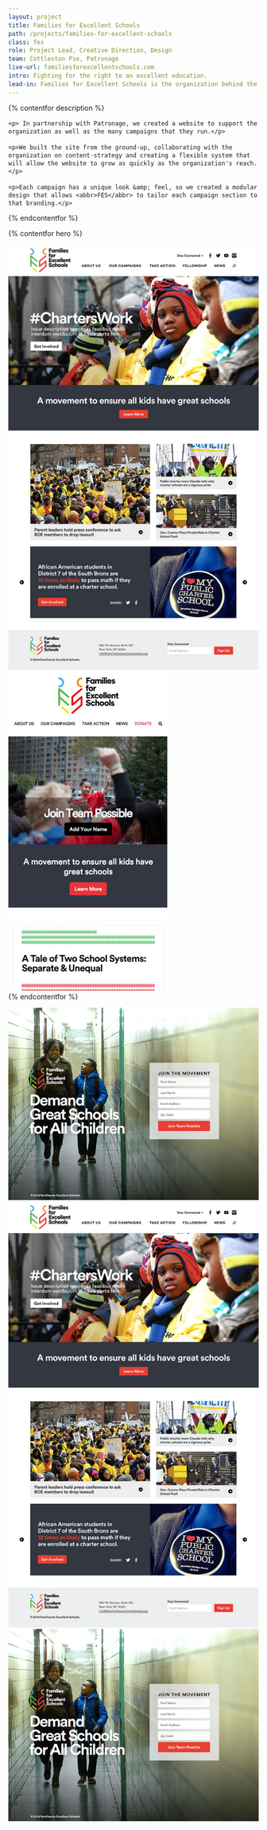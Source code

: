 ```yaml
---
layout: project
title: Families for Excellent Schools
path: /projects/families-for-excellent-schools
class: fes
role: Project Lead, Creative Direction, Design
team: Cottleston Pie, Patronage
live-url: familiesforexcellentschools.com
intro: Fighting for the right to an excellent education.
lead-in: Families for Excellent Schools is the organization behind the movement to ensure all kids have great schools.  
---
```


{% contentfor description %}
	
	<p> In partnership with Patronage, we created a website to support the organization as well as the many campaigns that they run.</p>

	<p>We built the site from the ground-up, collaborating with the organization on content-strategy and creating a flexible system that will allow the website to grow as quickly as the organization's reach.</p>

	<p>Each campaign has a unique look &amp; feel, so we created a modular design that allows <abbr>FES</abbr> to tailor each campaign section to that branding.</p>


{% endcontentfor %}

{% contentfor hero %}
			<div class="project-example macbook">
				<div class="screen-wrap">
					<img src="/img/projects/fes/fes-home.jpg" alt="" />
				</div>
			</div>
			<div class="project-example iphone">
				<div class="screen-wrap">
					<img src="/img/projects/fes/fes-mobile.jpg" alt="" />
				</div>
			</div>
{% endcontentfor %}

<section class="project-expanded tri-screen">
	<div class="container">
		<div class="screen screen-1">
			<img src="/img/projects/fes/fes-landing.jpg" alt="Families for Excellent Schools landing page" />
		</div>
		<div class="screen screen-2">
			<img src="/img/projects/fes/fes-home.jpg" alt="Families for Excellent Schools homepage" />
		</div>
		<div class="screen screen-3">
			<img src="/img/projects/fes/fes-landing.jpg" alt="Families for Excellent Schools landing page" />
		</div>
	</div>
</section>